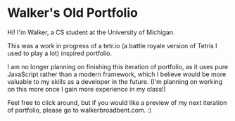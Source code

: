 # Walker's Old Portfolio
Hi! I'm Walker, a CS student at the University of Michigan.

This was a work in progress of a tetr.io (a battle royale version of Tetris I used to play a lot) inspired portfolio.

I am no longer planning on finishing this iteration of portfolio, as it uses pure JavaScript rather than a modern framework, which I believe would be more valuable to my skills as a developer in the future.
(I'm planning on working on this more once I gain more experience in my class!)

Feel free to click around, but if you would like a preview of my next iteration of portfolio, please go to walkerbroadbent.com. :)
